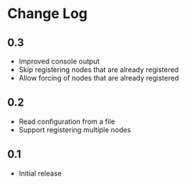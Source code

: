 Change Log
==========

0.3
---

 * Improved console output
 * Skip registering nodes that are already registered
 * Allow forcing of nodes that are already registered

0.2
---

 * Read configuration from a file
 * Support registering multiple nodes

0.1
---

 * Initial release